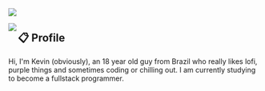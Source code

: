 <img src="https://cdn.discordapp.com/attachments/533004171956191242/887815222247694406/ImKevinHeaderGithub.png"/>

<a href="https://discord.com/users/433426340813864960"><img align="left" src="https://lanyard-profile-readme.vercel.app/api/433426340813864960?bg=4c1474&borderRadius=8px&hideDiscrim=true"/></a>

## 📋 Profile

Hi, I'm Kevin (obviously), an 18 year old guy from Brazil who really likes lofi, purple things and sometimes coding or chilling out. I am currently studying to become a fullstack programmer.
